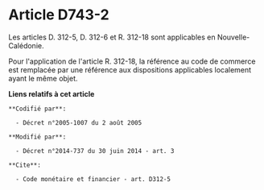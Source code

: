# Article D743-2

Les articles D. 312-5, D. 312-6 et R. 312-18 sont applicables en Nouvelle-Calédonie. 

Pour l'application de l'article R. 312-18, la référence au code de commerce est remplacée par une référence aux dispositions
applicables localement ayant le même objet.

**Liens relatifs à cet article**

	**Codifié par**:

	  - Décret n°2005-1007 du 2 août 2005

	**Modifié par**:

	  - Décret n°2014-737 du 30 juin 2014 - art. 3

	**Cite**:

	  - Code monétaire et financier - art. D312-5
